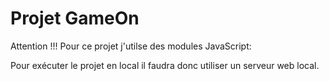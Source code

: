 # Projet GameOn

Attention !!! Pour ce projet j'utilse des modules JavaScript:

Pour exécuter le projet en local il faudra donc utiliser un serveur web local.